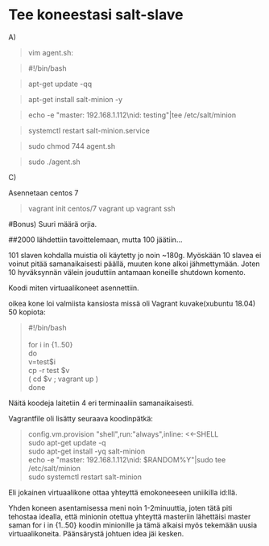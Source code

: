 # Tee koneestasi salt-slave

A)
> vim agent.sh:

 >#!/bin/bash

>apt-get update -qq

>apt-get install salt-minion -y 

>echo -e "master: 192.168.1.112\nid: testing"|tee /etc/salt/minion

>systemctl restart salt-minion.service

> sudo chmod 744 agent.sh

> sudo ./agent.sh

C) 

Asennetaan centos 7

>vagrant init centos/7
>vagrant up
>vagrant ssh

#Bonus) Suuri määrä orjia.

##2000 lähdettiin tavoittelemaan, mutta 100 jäätiin...

101 slaven kohdalla muistia oli käytetty jo noin ~180g. Myöskään 10 slavea ei voinut pitää samanaikaisesti päällä, muuten kone alkoi jähmettymään. Joten 10 hyväksynnän välein jouduttiin antamaan koneille shutdown komento. 

Koodi miten virtuaalikoneet asennettiin.

oikea kone loi valmiista kansiosta missä oli Vagrant kuvake(xubuntu 18.04) 50 kopiota:
>#!/bin/bash<br>
><br>
>for i in {1..50}<br>
>do<br>
>   v=test$i<br>
>   cp -r test $v<br>
>   ( cd $v ; vagrant up )<br>
>done<br>

Näitä koodeja laitetiin 4 eri terminaaliin samanaikaisesti.

Vagrantfile oli lisätty seuraava koodinpätkä:

>config.vm.provision "shell",run:"always",inline: <<-SHELL<br>
>    sudo apt-get update -q<br>
>    sudo apt-get install -yq salt-minion<br>
>    echo -e "master: 192.168.1.112\nid: $RANDOM%Y"|sudo tee /etc/salt/minion<br>
>    sudo systemctl restart salt-minion<br>

Eli jokainen virtuaalikone ottaa yhteyttä emokoneeseen uniikilla id:llä.

Yhden koneen asentamisessa meni noin 1-2minuuttia, joten tätä piti tehostaa idealla, että
minionin otettua yhteyttä masteriin lähettäisi master saman for i in {1..50} koodin minionille ja tämä alkaisi myös tekemään uusia virtuaalikoneita. Päänsärystä johtuen idea jäi kesken.




